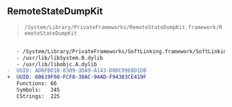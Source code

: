 ## RemoteStateDumpKit

> `/System/Library/PrivateFrameworks/RemoteStateDumpKit.framework/RemoteStateDumpKit`

```diff

   - /System/Library/PrivateFrameworks/SoftLinking.framework/SoftLinking
   - /usr/lib/libSystem.B.dylib
   - /usr/lib/libobjc.A.dylib
-  UUID: ADBFBD1B-83B9-3DA9-A143-D0DC99E8D1DB
+  UUID: 60619F60-FCF8-38AC-94AD-F94383CE419F
   Functions: 66
   Symbols:   345
   CStrings:  225

```
